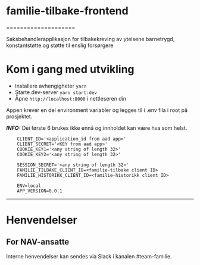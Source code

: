 # familie-tilbake-frontend
====================

Saksbehandlerapplikasjon for tilbakekreving av ytelsene barnetrygd, konstantstøtte og støtte til enslig forsørgere

# Kom i gang med utvikling

* Installere avhengigheter `yarn`
* Starte dev-server `yarn start:dev`
* Åpne `http://localhost:8000` i nettleseren din

Appen krever en del environment variabler og legges til i .env fila i root på prosjektet. 

**_INFO:_** Dei første 6 brukes ikke ennå og innholdet kan være hva som helst.
```
    CLIENT_ID='<application_id from aad app>'
    CLIENT_SECRET='<KEY from aad app>'
    COOKIE_KEY1='<any string of length 32>'
    COOKIE_KEY2='<any string of length 32>'
    
    SESSION_SECRET='<any string of length 32>'
    FAMILIE_TILBAKE_CLIENT_ID=<familie-tilbake client ID>
    FAMILIE_HISTORIKK_CLIENT_ID=<familie-historikk client ID>

    ENV=local
    APP_VERSION=0.0.1
```

---
# Henvendelser
## For NAV-ansatte

Interne henvendelser kan sendes via Slack i kanalen #team-familie.